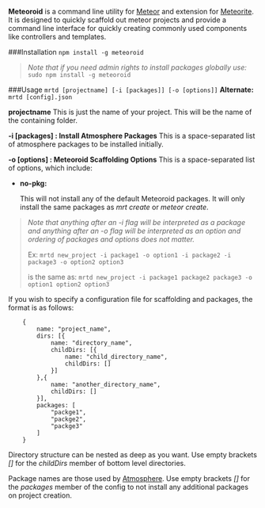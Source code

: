 **Meteoroid** is a command line utility for [Meteor](https://www.meteor.com) and extension for [Meteorite](https://github.com/oortcloud/meteorite).
It is designed to quickly scaffold out meteor projects and provide a command line interface for quickly creating commonly used components like controllers and templates.

###Installation
```npm install -g meteoroid```

> _Note that if you need admin rights to install packages globally use:_
> ```sudo npm install -g meteoroid```

###Usage
```mrtd [projectname] [-i [packages]] [-o [options]]```
**Alternate:**
```mrtd [config].json```

**projectname**
This is just the name of your project. This will be the name of the containing folder.

**-i [packages] : Install Atmosphere Packages**
This is a space-separated list of atmosphere packages to be installed initially.

**-o [options] : Meteoroid Scaffolding Options**
This is a space-separated list of options, which include:
+ **no-pkg:**

	This will not install any of the default Meteoroid packages. It will only install the same packages as _mrt create_ or _meteor create_.

> _Note that anything after an -i flag will be interpreted as a package and anything after an -o flag will be interpreted as an option and ordering of packages and options does not matter._
>
> Ex: ```mrtd new_project -i package1 -o option1 -i package2 -i package3 -o option2 option3```
>
> is the same as: ```mrtd new_project -i package1 package2 package3 -o option1 option2 option3```

If you wish to specify a configuration file for scaffolding and packages, the format is as follows:
```
	{
		name: "project_name",
		dirs: [{
			name: "directory_name",
			childDirs: [{
				name: "child_directory_name",
				childDirs: []
			}]
		},{
			name: "another_directory_name",
			childDirs: []
		}],
		packages: [
			"packge1",
			"packge2",
			"packge3"
		]
	}

```
Directory structure can be nested as deep as you want. Use empty brackets _[]_ for the _childDirs_ member of bottom level directories.

Package names are those used by [Atmosphere](https://www.atmospherejs.com). Use empty brackets _[]_ for the _packages_ member of the config to not install any additional packages on project creation.

